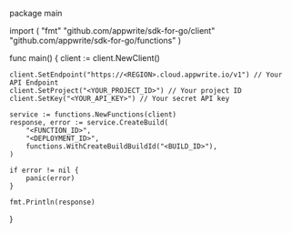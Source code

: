 package main

import (
    "fmt"
    "github.com/appwrite/sdk-for-go/client"
    "github.com/appwrite/sdk-for-go/functions"
)

func main() {
    client := client.NewClient()

    client.SetEndpoint("https://<REGION>.cloud.appwrite.io/v1") // Your API Endpoint
    client.SetProject("<YOUR_PROJECT_ID>") // Your project ID
    client.SetKey("<YOUR_API_KEY>") // Your secret API key

    service := functions.NewFunctions(client)
    response, error := service.CreateBuild(
        "<FUNCTION_ID>",
        "<DEPLOYMENT_ID>",
        functions.WithCreateBuildBuildId("<BUILD_ID>"),
    )

    if error != nil {
        panic(error)
    }

    fmt.Println(response)
}
